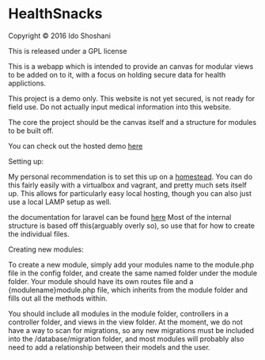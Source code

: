# HealthSnacks

Copyright © 2016 Ido Shoshani

This is released under a GPL license

This is a webapp which is intended to provide an canvas for modular views to be added on to it, with a focus on holding secure data for health applictions.

This project is a demo only. This website is not yet secured, is not ready for field use. Do not actually input medical information into this website.

The core the project should be the canvas itself and a structure for modules to be built off.

You can check out the hosted demo [here](http://myhealthsnack.com/)

Setting up:

My personal recommendation is to set this up on a [homestead](https://laravel.com/docs/5.2/homestead). You can do this fairly easily with a virtualbox and vagrant, and pretty much sets itself up. This allows for particularly easy local hosting, though you can also just use a local LAMP setup as well.

the documentation for laravel can be found [here](https://laravel.com/docs/5.2)
Most of the internal structure is based off this(arguably overly so), so use that for how to create the individual files.

Creating new modules:

To create a new module, simply add your modules name to the module.php file in the config folder, and create the same named folder under the module folder. Your module should have its own routes file and a \{modulename\}module.php file, which inherits from the module folder and fills out all the methods within.

You should include all modules in the module folder, controllers in a controller folder, and views in the view folder.
At the moment, we do not have a way to scan for migrations, so any new migrations must be included into the /database/migration folder, and most modules will probably also need to add a relationship between their models and the user. 